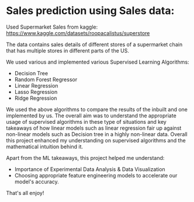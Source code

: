 # Sales prediction using Sales data:

Used Supermarket Sales from kaggle: https://www.kaggle.com/datasets/roopacalistus/superstore

The data contains sales details of different stores of a supermarket chain that has multiple stores in different parts of the US.

We used various and implemented various Supervised Learning Algorithms:
- Decision Tree
- Random Forest Regressor
- Linear Regression
- Lasso Regression
- Ridge Regression

We used the above algorithms to compare the results of the inbuilt and one implemented by us. The overall aim was to understand the appropriate usage of supervised algorithms in these type of situations and key takeaways of how linear models such as linear regression fair up against non-linear models such as Decision tree in a highly non-linear data. Overall this project enhanced my understanding on supervised algorithms and the mathematical intuition behind it.

Apart from the ML takeaways, this project helped me understand:
- Importance of Experimental Data Analysis & Data Visualization
- Choosing appropriate feature engineering models to accelerate our model's accuracy.

That's all enjoy!
